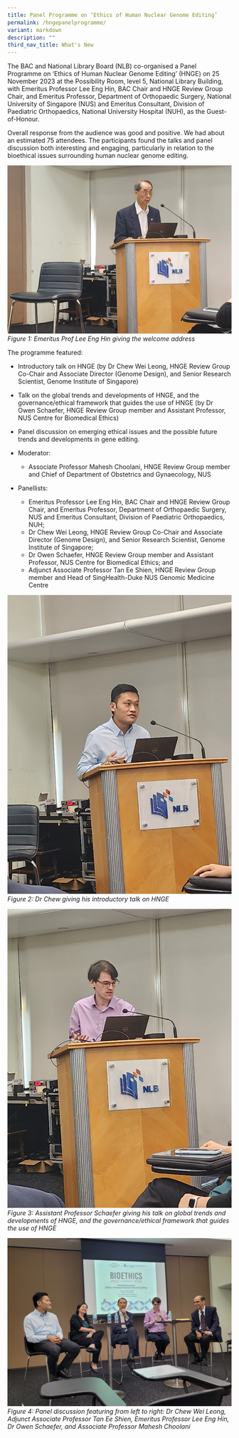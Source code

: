 ```yaml
---
title: Panel Programme on ‘Ethics of Human Nuclear Genome Editing’
permalink: /hngepanelprogramme/
variant: markdown
description: ""
third_nav_title: What's New
---
```

The BAC and National Library Board (NLB) co-organised a Panel Programme on ‘Ethics of Human Nuclear Genome Editing’ (HNGE) on 25 November 2023 at the Possibility Room, level 5, National Library Building, with Emeritus Professor Lee Eng Hin, BAC Chair and HNGE Review Group Chair, and Emeritus Professor, Department of Orthopaedic Surgery, National University of Singapore (NUS) and Emeritus Consultant, Division of Paediatric Orthopaedics, National University Hospital (NUH), as the Guest-of-Honour. 

Overall response from the audience was good and positive. We had about an estimated 75 attendees.  The participants found the talks and panel discussion both interesting and engaging, particularly in relation to the bioethical issues surrounding human nuclear genome editing. 

![](/images/HNGE%20Panel%20Programme%202023/Emeritus_Prof_Lee.jpeg)
*Figure 1: Emeritus Prof Lee Eng Hin giving the welcome address*

The programme featured: 

* Introductory talk on HNGE (by Dr Chew Wei Leong, HNGE Review Group Co-Chair and Associate Director (Genome Design), and Senior Research Scientist, Genome Institute of Singapore)

* Talk on the global trends and developments of HNGE, and the governance/ethical framework that guides the use of HNGE (by Dr Owen Schaefer, HNGE Review Group member and Assistant Professor, NUS Centre for Biomedical Ethics)


*  Panel discussion on emerging ethical issues and the possible future trends and developments in gene editing.

*  Moderator: 
	*  Associate Professor Mahesh Choolani, HNGE Review Group member and Chief of Department of Obstetrics and Gynaecology, NUS<br>
* Panellists:<br> 
	* Emeritus Professor Lee Eng Hin, BAC Chair and HNGE Review Group Chair, and Emeritus Professor, Department of Orthopaedic Surgery, NUS and Emeritus Consultant, Division of Paediatric Orthopaedics, NUH;<br>
	* Dr Chew Wei Leong, HNGE Review Group Co-Chair and Associate Director (Genome Design), and Senior Research Scientist, Genome Institute of Singapore;<br>
	* Dr Owen Schaefer, HNGE Review Group member and Assistant Professor, NUS Centre for Biomedical Ethics; and<br>
	* Adjunct Associate Professor Tan Ee Shien, HNGE Review Group member and Head of SingHealth-Duke NUS Genomic Medicine Centre<br> 

![](/images/HNGE%20Panel%20Programme%202023/Dr_Chew.jpeg)
*Figure 2: Dr Chew giving his introductory talk on HNGE* 


![](/images/HNGE%20Panel%20Programme%202023/Dr_Schaefer.jpeg)
*Figure 3: Assistant Professor Schaefer giving his talk on global trends and developments of HNGE, and the governance/ethical framework that guides the use of HNGE*

![](/images/HNGE%20Panel%20Programme%202023/Panel_discussion.jpg)
*Figure 4: Panel discussion featuring from left to right: Dr Chew Wei Leong, Adjunct Associate Professor Tan Ee Shien, Emeritus Professor Lee Eng Hin, Dr Owen Schaefer, and Associate Professor Mahesh Choolani*